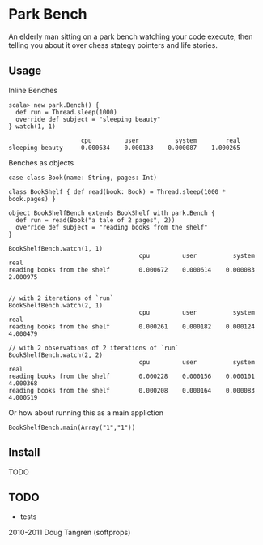# Park Bench

An elderly man sitting on a park bench watching your code execute, then telling you about it over chess stategy pointers and life stories.

## Usage

Inline Benches

    scala> new park.Bench() {
      def run = Thread.sleep(1000)
      override def subject = "sleeping beauty"
    } watch(1, 1)

                   		cpu		    user		  system		real
    sleeping beauty		0.000634	0.000133	0.000087	1.000265


Benches as objects

    case class Book(name: String, pages: Int)

    class BookShelf { def read(book: Book) = Thread.sleep(1000 * book.pages) }

    object BookShelfBench extends BookShelf with park.Bench {
      def run = read(Book("a tale of 2 pages", 2))
      override def subject = "reading books from the shelf"
    }

    BookShelfBench.watch(1, 1)
                                		cpu		    user		  system		real
    reading books from the shelf		0.000672	0.000614	0.000083	2.000975


    // with 2 iterations of `run`
    BookShelfBench.watch(2, 1)
                                		cpu		    user		  system		real
    reading books from the shelf		0.000261	0.000182	0.000124	4.000479

    // with 2 observations of 2 iterations of `run`
    BookShelfBench.watch(2, 2)
                                		cpu		    user		  system		real
    reading books from the shelf		0.000228	0.000156	0.000101	4.000368
    reading books from the shelf		0.000208	0.000164	0.000083	4.000519

Or how about running this as a main appliction

    BookShelfBench.main(Array("1","1"))

## Install

  TODO

## TODO

* tests

2010-2011 Doug Tangren (softprops)
